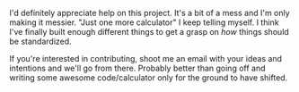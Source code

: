 I'd definitely appreciate help on this project.
It's a bit of a mess and I'm only making it messier. "Just one more calculator" I keep telling myself.
I think I've finally built enough different things to get a grasp on _how_ things should be standardized.

If you're interested in contributing, shoot me an email with your ideas and intentions and we'll go from there.
Probably better than going off and writing some awesome code/calculator only for the ground to have shifted.
